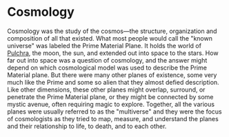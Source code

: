 # Cosmology

Cosmology was the study of the cosmos—the structure, organization and composition of all that existed. What most people would call the "known universe" was labeled the Prime Material Plane. It holds the world of [Pulchra](pulchra.md), the moon, the sun, and extended out into space to the stars. How far out into space was a question of cosmology, and the answer might depend on which cosmological model was used to describe the Prime Material plane. But there were many other planes of existence, some very much like the Prime and some so alien that they almost defied description. Like other dimensions, these other planes might overlap, surround, or penetrate the Prime Material plane, or they might be connected by some mystic avenue, often requiring magic to explore. Together, all the various planes were usually referred to as the "multiverse" and they were the focus of cosmologists as they tried to map, measure, and understand the planes and their relationship to life, to death, and to each other.